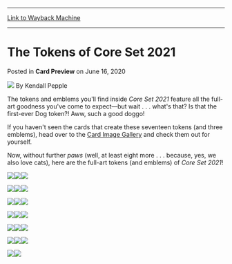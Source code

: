 
---
[Link to Wayback Machine](https://web.archive.org/web/20210419155113/https://magic.wizards.com/en/articles/archive/card-preview/tokens-core-set-2021-2020-06-16)

[_metadata_:author]:- "Kendall Pepple"
[_metadata_:description]:- "Check out the beautiful full-art tokens you'll find inside Core Set 2021. You may even meet an adorable new friend!"
[_metadata_:generator]:- "Drupal 7 (http://drupal.org)"
[_metadata_:node]:- "1503791"
[_metadata_:publish_date]:- "2020-06-16"
[_metadata_:source]:- "div-main-content"
[_metadata_:title]:- "The Tokens of Core Set 2021"
[_metadata_:wayback_capture_timestamp]:- "2021-04-19 15:51:13"
[_metadata_:wayback_raw_url]:- "https://web.archive.org/web/20210419155113id_/https://magic.wizards.com/en/articles/archive/card-preview/tokens-core-set-2021-2020-06-16"
[_metadata_:wayback_url]:- "https://magic.wizards.com/en/articles/archive/card-preview/tokens-core-set-2021-2020-06-16"
---


The Tokens of Core Set 2021
===========================



 Posted in **Card Preview**
 on June 16, 2020 






![](https://media.magic.wizards.com/styles/auth_small/public/images/person/wizards_author.jpg)
By Kendall Pepple











The tokens and emblems you'll find inside *Core Set 2021* feature all the full-art goodness you've come to expect—but wait . . . what's that? Is that the first-ever Dog token?! Aww, such a good doggo!


If you haven't seen the cards that create these seventeen tokens (and three emblems), head over to the [Card Image Gallery](https://magic.wizards.com/en/articles/archive/card-image-gallery/core-set-2021) and check them out for yourself.


Now, without further *paws* (well, at least eight more . . . because, yes, we also love cats), here are the full-art tokens (and emblems) of *Core Set 2021*!


![](https://media.wizards.com/2020/m21/en_9nj3jwxfId.png)![](https://media.wizards.com/2020/m21/en_q6x5IG2a03.png)![](https://media.wizards.com/2020/m21/en_nOSHyoFcU7.png)


![](https://media.wizards.com/2020/m21/en_GuzqmaBD8h.png)![](https://media.wizards.com/2020/m21/en_dM7NU2ZQUb.png)![](https://media.wizards.com/2020/m21/en_N80N6uOJwi.png)


![](https://media.wizards.com/2020/m21/en_sQXnmfJFAj.png)![](https://media.wizards.com/2020/m21/en_KM37k7nApV.png)![](https://media.wizards.com/2020/m21/en_iS4JGVaNT0.png)


![](https://media.wizards.com/2020/m21/en_MIpvgxgBe0.png)![](https://media.wizards.com/2020/m21/en_4mbLs0ntGO.png)![](https://media.wizards.com/2020/m21/en_F6MYJEIKON.png)


![](https://media.wizards.com/2020/m21/en_2YuRTRHT4e.png)![](https://media.wizards.com/2020/m21/en_Ct0ga3l7P2.png)![](https://media.wizards.com/2020/m21/en_UsVpbUDWdZ.png)


![](https://media.wizards.com/2020/m21/en_fDWMVuLd7t.png)![](https://media.wizards.com/2020/m21/en_W81AINvJq4.png)![](https://media.wizards.com/2020/m21/en_Jo2Fd5exZn.png)


![](https://media.wizards.com/2020/m21/en_Rc1778MsPh.png)![](https://media.wizards.com/2020/m21/en_LhupBmmhYS.png)







